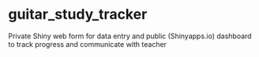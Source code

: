 # guitar_study_tracker
Private Shiny web form for data entry and public (Shinyapps.io) dashboard to track progress and communicate with teacher
